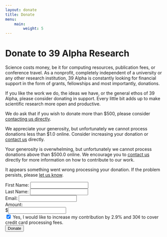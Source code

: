 ```yaml
---
layout: donate
title: Donate
menu:
    main:
        weight: 5
---
```

# Donate to 39 Alpha Research

Science costs money, be it for computing resources, publication fees, or conference travel. As a
nonprofit, completely independent of a university or any other research institution, 39 Alpha is
constantly looking for financial support in the form of grants, fellowships and most importantly,
donations.

If you like the work we do, the ideas we have, or the general ethos of 39 Alpha, please consider
donating in support. Every little bit adds up to make scientific research more open and productive.

We do ask that if you wish to donate more than $500, please consider [contacting us
directly](mailto:39alpha@39alpharesearch.org).

<div class="flash hidden">
    <p id="amount-too-low" class="flash__content hidden">
        We appreciate your generosity, but unfortunately we cannot process donations less than $1.0 online. Consider increasing your donation or <a href="/contact-us">contact us</a> directly.
    </p>
    <p id="amount-too-high" class="flash__content hidden">
        Your generosity is overwhelming, but unfortunately we cannot process donations above than $500.0 online. We encourage you to <a href="/contact-us">contact us</a> directly for more information on how to contribute to our work.
    </p>
    <p id="unexpected-error" class="flash__content hidden">
        It appears something went wrong processing your donation. If the problem persists, please <a href="/contact-us">let us know</a>.
    </p>
</div>

<form class="form" name="donate" method="POST" action>
    <div class="form__row">
        <div class="form__field">
            <label class="form__label" id="first_name" for="first-name">First Name:</label>
            <input class="form__input" type="text" name="first-name" aria-labelledby="first_name" aria-required="true" required>
        </div>
        <div class="form__field">
            <label class="form__label" id="last_name" for="last-name">Last Name:</label>
            <input class="form__input" type="text" name="last-name" aria-labelledby="last_name" aria-required="true" required>
        </div>
    </div>
    <div class="form__row">
        <div class="form__field">
            <label class="form__label" id="email" for="email">Email:</label>
            <input class="form__input" type="email" name="email" aria-labelledby="email" aria-required="true" required>
        </div>
        <div class="form__field form__field--currency">
            <label class="form__label" id="donation_amount" for="amount">Amount:</label>
            <div class="form__input form__input--currency">
                $<input class="form__input--borderless" type="number" name="amount" step="any" pattern="\d+\.?\d{0,2}" aria-labelledby="donation-amount" aria-required="true" required>
            </div>
        </div>
    </div>
    <div class="form__row">
        <div class="form__field">
            <input class="form__check" type="checkbox" name="compensate" arial-labelledby="compensate" aria-checked checked>
            <label class="form__label form__label--light" id="compensate" for="compensate">
                Yes, I would like to increase my contribution by 2.9% and 30&#162; to cover credit card processing fees.
            </label>
        </div>
    </div>
    <div class="form__row">
        <div class="form__field">
            <button class="form__button" type="submit" aria-label="Donate">Donate</button>
        </div>
    </div>
</form>

<script type="text/javascript" src="/js/donate.js" defer></script>
